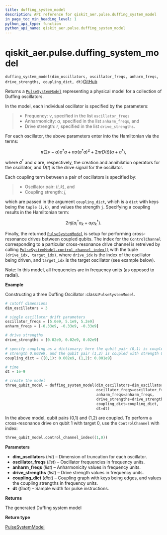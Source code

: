 ```yaml
---
title: duffing_system_model
description: API reference for qiskit_aer.pulse.duffing_system_model
in_page_toc_min_heading_level: 1
python_api_type: function
python_api_name: qiskit_aer.pulse.duffing_system_model
---
```


# qiskit\_aer.pulse.duffing\_system\_model

<span id="qiskit_aer.pulse.duffing_system_model" />

`duffing_system_model(dim_oscillators, oscillator_freqs, anharm_freqs, drive_strengths, coupling_dict, dt)`[GitHub](https://github.com/qiskit/qiskit-aer/tree/stable/0.12/qiskit_aer/pulse/system_models/duffing_model_generators.py "view source code")

Returns a [`PulseSystemModel`](qiskit_aer.pulse.PulseSystemModel "qiskit_aer.pulse.PulseSystemModel") representing a physical model for a collection of Duffing oscillators.

In the model, each individual oscillator is specified by the parameters:

> *   Frequency: $\nu$, specified in the list `oscillator_freqs`
> *   Anharmonicity: $\alpha$, specified in the list `anharm_freqs`, and
> *   Drive strength: $r$, specified in the list `drive_strengths`.

For each oscillator, the above parameters enter into the Hamiltonian via the terms:

$$
\pi(2 \nu - \alpha)a^\dagger a +
\pi \alpha (a^\dagger a)^2 + 2 \pi r D(t) (a + a^\dagger),
$$

where $a^\dagger$ and $a$ are, respectively, the creation and annihilation operators for the oscillator, and $D(t)$ is the drive signal for the oscillator.

Each coupling term between a pair of oscillators is specified by:

> *   Oscillator pair: $(i,k)$, and
> *   Coupling strength: $j$,

which are passed in the argument `coupling_dict`, which is a `dict` with keys being the `tuple` `(i,k)`, and values the strength `j`. Specifying a coupling results in the Hamiltonian term:

$$
2 \pi j (a_i^\dagger a_k + a_i a_k^\dagger).
$$

Finally, the returned [`PulseSystemModel`](qiskit_aer.pulse.PulseSystemModel "qiskit_aer.pulse.PulseSystemModel") is setup for performing cross-resonance drives between coupled qubits. The index for the `ControlChannel` corresponding to a particular cross-resonance drive channel is retreived by calling [`PulseSystemModel.control_channel_index()`](qiskit_aer.pulse.PulseSystemModel#control_channel_index "qiskit_aer.pulse.PulseSystemModel.control_channel_index") with the tuple `(drive_idx, target_idx)`, where `drive_idx` is the index of the oscillator being driven, and `target_idx` is the target oscillator (see example below).

Note: In this model, all frequencies are in frequency units (as opposed to radial).

**Example**

Constructing a three Duffing Oscillator :class:`PulseSystemModel`.

```python
# cutoff dimensions
dim_oscillators = 3

# single oscillator drift parameters
oscillator_freqs = [5.0e9, 5.1e9, 5.2e9]
anharm_freqs = [-0.33e9, -0.33e9, -0.33e9]

# drive strengths
drive_strengths = [0.02e9, 0.02e9, 0.02e9]

# specify coupling as a dictionary; here the qubit pair (0,1) is coupled with
# strength 0.002e9, and the qubit pair (1,2) is coupled with strength 0.001e9
coupling_dict = {(0,1): 0.002e9, (1,2): 0.001e9}

# time
dt = 1e-9

# create the model
three_qubit_model = duffing_system_model(dim_oscillators=dim_oscillators,
                                         oscillator_freqs=oscillator_freqs,
                                         anharm_freqs=anharm_freqs,
                                         drive_strengths=drive_strengths,
                                         coupling_dict=coupling_dict,
                                         dt=dt)
```

In the above model, qubit pairs (0,1) and (1,2) are coupled. To perform a cross-resonance drive on qubit 1 with target 0, use the `ControlChannel` with index:

```python
three_qubit_model.control_channel_index((1,0))
```

**Parameters**

*   **dim\_oscillators** (*int*) – Dimension of truncation for each oscillator.
*   **oscillator\_freqs** (*list*) – Oscillator frequencies in frequency units.
*   **anharm\_freqs** (*list*) – Anharmonicity values in frequency units.
*   **drive\_strengths** (*list*) – Drive strength values in frequency units.
*   **coupling\_dict** (*dict*) – Coupling graph with keys being edges, and values the coupling strengths in frequency units.
*   **dt** (*float*) – Sample width for pulse instructions.

**Returns**

The generated Duffing system model

**Return type**

[PulseSystemModel](qiskit_aer.pulse.PulseSystemModel "qiskit_aer.pulse.PulseSystemModel")

